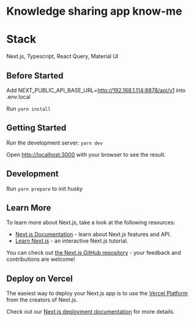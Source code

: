 # Knowledge sharing app know-me

# Stack

Next.js, Typescript, React Query, Material UI

## Before Started

Add NEXT_PUBLIC_API_BASE_URL=http://192.168.1.114:8878/api/v1 into .env.local

Run `yarn install`

## Getting Started

Run the development server: `yarn dev`

Open [http://localhost:3000](http://localhost:3000) with your browser to see the result.

## Development

Run `yarn prepare` to init husky

## Learn More

To learn more about Next.js, take a look at the following resources:

- [Next.js Documentation](https://nextjs.org/docs) - learn about Next.js features and API.
- [Learn Next.js](https://nextjs.org/learn) - an interactive Next.js tutorial.

You can check out [the Next.js GitHub repository](https://github.com/vercel/next.js/) - your feedback and contributions are welcome!

## Deploy on Vercel

The easiest way to deploy your Next.js app is to use the [Vercel Platform](https://vercel.com/new?utm_medium=default-template&filter=next.js&utm_source=create-next-app&utm_campaign=create-next-app-readme) from the creators of Next.js.

Check out our [Next.js deployment documentation](https://nextjs.org/docs/deployment) for more details.
